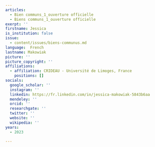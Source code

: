 ```yaml
---
articles:
  - Bien communs_1_ouverture officielle
  - Biens communs_1_ouverture officielle
exerpt: ''
firstname: Jessica
is_institution: false
issue:
  - content/issues/biens-communus.md
language:  French
lastname: Makowiak
picture: ''
picture_copyright: ''
affiliations:
  - affiliation: CRIDEAU - Université de Limoges, France
    positions: []
socials:
  google_scholar: ''
  instagram: ''
  linkedin: https://fr.linkedin.com/in/jessica-makowiak-5843b6aa
  mendeley: ''
  orcid: ''
  researchgate: ''
  twitter: ''
  website: ''
  wikipedia: ''
years:
  - 2023

---
```

